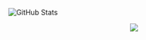 

![GitHub Stats](https://github-readme-stats.vercel.app/api?username=getkino&show_icons=true&theme=radical)

<div align="center">
  <img src="https://skillicons.dev/icons?i=python,tkinter,pypdf2,pdf2image,svg,git,github,vscode,figma,pr,ps" />
</div>
